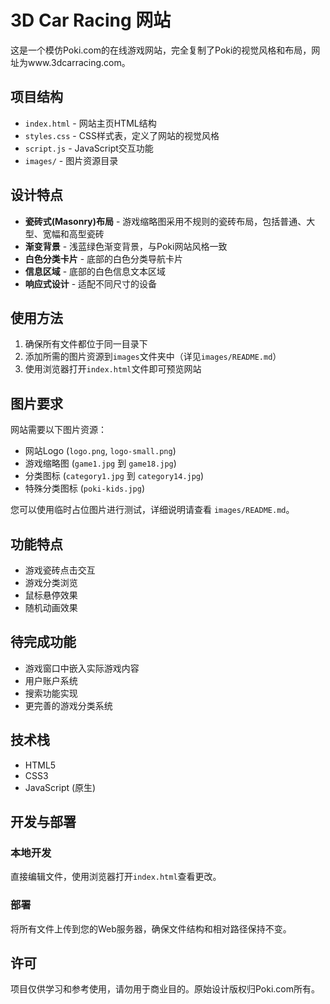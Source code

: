 # 3D Car Racing 网站

这是一个模仿Poki.com的在线游戏网站，完全复制了Poki的视觉风格和布局，网址为www.3dcarracing.com。

## 项目结构

- `index.html` - 网站主页HTML结构
- `styles.css` - CSS样式表，定义了网站的视觉风格
- `script.js` - JavaScript交互功能
- `images/` - 图片资源目录

## 设计特点

- **瓷砖式(Masonry)布局** - 游戏缩略图采用不规则的瓷砖布局，包括普通、大型、宽幅和高型瓷砖
- **渐变背景** - 浅蓝绿色渐变背景，与Poki网站风格一致
- **白色分类卡片** - 底部的白色分类导航卡片
- **信息区域** - 底部的白色信息文本区域
- **响应式设计** - 适配不同尺寸的设备

## 使用方法

1. 确保所有文件都位于同一目录下
2. 添加所需的图片资源到`images`文件夹中（详见`images/README.md`）
3. 使用浏览器打开`index.html`文件即可预览网站

## 图片要求

网站需要以下图片资源：
- 网站Logo (`logo.png`, `logo-small.png`)
- 游戏缩略图 (`game1.jpg` 到 `game18.jpg`)
- 分类图标 (`category1.jpg` 到 `category14.jpg`)
- 特殊分类图标 (`poki-kids.jpg`)

您可以使用临时占位图片进行测试，详细说明请查看 `images/README.md`。

## 功能特点

- 游戏瓷砖点击交互
- 游戏分类浏览
- 鼠标悬停效果
- 随机动画效果

## 待完成功能

- 游戏窗口中嵌入实际游戏内容
- 用户账户系统
- 搜索功能实现
- 更完善的游戏分类系统

## 技术栈

- HTML5
- CSS3
- JavaScript (原生)

## 开发与部署

### 本地开发

直接编辑文件，使用浏览器打开`index.html`查看更改。

### 部署

将所有文件上传到您的Web服务器，确保文件结构和相对路径保持不变。

## 许可

项目仅供学习和参考使用，请勿用于商业目的。原始设计版权归Poki.com所有。 
